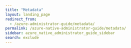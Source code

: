 ```yaml
---
title: "Metadata"
layout: landing_page
redirect_from:
  - /azure-administrator-guide/metadata/
permalink: /azure-native-administrator-guide/metadata/
sidebar: azure_native_administrator_guide_sidebar
search: exclude
---
```

